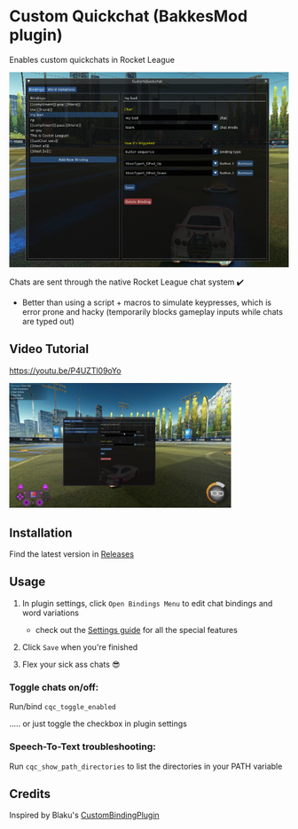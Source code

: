 # Custom Quickchat (BakkesMod plugin)

Enables custom quickchats in Rocket League

<img src='./docs/images/cover_pic.png' alt="overview" width="600"/>


<br>

Chats are sent through the native Rocket League chat system ✔️
  - Better than using a script + macros to simulate keypresses, which is error prone and hacky (temporarily blocks gameplay inputs while chats are typed out)

## Video Tutorial

https://youtu.be/P4UZTl09oYo

<a href='https://youtu.be/P4UZTl09oYo'>
  <img src='./docs/images/YT_screenshot.png' alt="overview" width="400"/>
</a>

## Installation

Find the latest version in [Releases](https://github.com/smallest-cock/CustomQuickchat/releases)

## Usage

1. In plugin settings, click `Open Bindings Menu` to edit chat bindings and word variations
    - check out the [Settings guide](./docs/Settings.md) for all the special features

2. Click `Save` when you're finished
     
3. Flex your sick ass chats 😎
   

### Toggle chats on/off:

Run/bind `cqc_toggle_enabled`

..... or just toggle the checkbox in plugin settings

### Speech-To-Text troubleshooting:

Run `cqc_show_path_directories` to list the directories in your PATH variable

## Credits

Inspired by Blaku's [CustomBindingPlugin](https://github.com/blaku-rl/CustomBindingPlugin)

